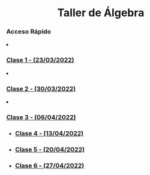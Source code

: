 <div align='center'>
  <h1>
    Taller de Álgebra
  </h1>
</div>

### Acceso Rápido

<li><h3><a href="./clase-1/README.md">Clase 1 - (23/03/2022)</a></h3></li>
<li><h3><a href="./clase-2/README.md">Clase 2 - (30/03/2022)</a></h3></li>
<li><h3><a href="./clase-3/README.md">Clase 3 - (06/04/2022)</a></h3></li>
<ul><li><h3><a href="./clase-4/README.md">Clase 4 - (13/04/2022)</a></h3></li>
<li><h3><a href="./clase-5/README.md">Clase 5 - (20/04/2022)</a></h3></li>
<li><h3><a href="./clase-6/README.md">Clase 6 - (27/04/2022)</a></h3></li>
</ul>